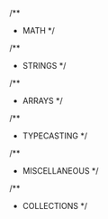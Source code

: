 /**
* MATH
  */


/**
* STRINGS
  */



/**
* ARRAYS
  */


/**
* TYPECASTING
  */



/**
* MISCELLANEOUS
  */


/**
* COLLECTIONS
  */
  
